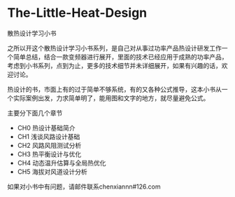 # The-Little-Heat-Design

散热设计学习小书

之所以开这个散热设计学习小书系列，是自己对从事过功率产品热设计研发工作一个简单总结，结合一款变频器进行展开，里面的技术已经应用于成熟的功率产品，考虑到小书系列，点到为止，更多的技术细节并未详细展开，如果有兴趣的话，欢迎讨论。

热设计的书，市面上有的过于简单不够系统，有的又各种公式推导，这本小书从一个实际案例出发，力求简单明了，能用图和文字的地方，就尽量避免公式。

主要分下面几个章节

* CH0 热设计基础简介
* CH1 浅谈风路设计基础
* CH2 风路风阻测试分析
* CH3 热平衡设计与优化
* CH4 动态温升估算与全局热优化
* CH5 海拔对风道设计分析

如果对小书中有问题，请邮件联系chenxiannn\#126.com

